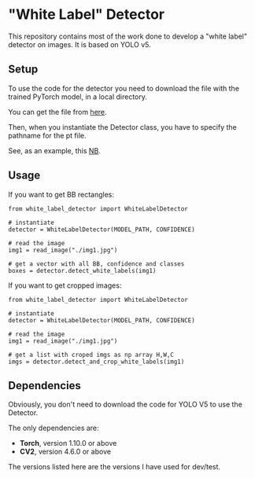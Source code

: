 # "White Label" Detector
This repository contains most of the work done to develop a "white label" detector on images. It is based on YOLO v5.

## Setup
To use the code for the detector you need to download the file with the trained PyTorch model, in a local directory.

You can get the file from [here](https://objectstorage.eu-frankfurt-1.oraclecloud.com/n/frqap2zhtzbe/b/barcode_models/o/best_label_bianca_yolov5x_80ep.pt).

Then, when you instantiate the Detector class, you have to specify the pathname for the pt file.

See, as an example, this [NB](https://github.com/luigisaetta/white-label-detector/blob/main/test_white_label_detector.ipynb).

## Usage
If you want to get BB rectangles:
```
from white_label_detector import WhiteLabelDetector

# instantiate
detector = WhiteLabelDetector(MODEL_PATH, CONFIDENCE)

# read the image
img1 = read_image("./img1.jpg")

# get a vector with all BB, confidence and classes
boxes = detector.detect_white_labels(img1)

```
If you want to get cropped images:
```
from white_label_detector import WhiteLabelDetector

# instantiate
detector = WhiteLabelDetector(MODEL_PATH, CONFIDENCE)

# read the image
img1 = read_image("./img1.jpg")

# get a list with croped imgs as np array H,W,C
imgs = detector.detect_and_crop_white_labels(img1)

```

## Dependencies
Obviously, you don't need to download the code for YOLO V5 to use the Detector.

The only dependencies are:
* **Torch**, version 1.10.0 or above
* **CV2**, version 4.6.0 or above

The versions listed here are the versions I have used for dev/test.
